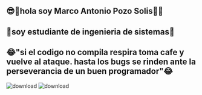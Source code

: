 ## 😎🔆hola soy Marco Antonio Pozo Solis🔆😎
## 👾soy estudiante de ingenieria de sistemas👾
## 😂"si el codigo no compila respira toma cafe y vuelve al ataque. hasta los bugs se rinden ante la perseverancia de un buen programador"😂
![download](https://github.com/user-attachments/assets/5446cb4a-bd96-4653-bf6f-6ac106db3703)                ![download](https://github.com/user-attachments/assets/9a803b36-6a06-484e-abfb-c1769675f74c)


<!--
**mapsvoid/mapsvoid** is a ✨ _special_ ✨ repository because its `README.md` (this file) appears on your GitHub profile.

Here are some ideas to get you started:

- 🔭 I’m currently working on ...
- 🌱 I’m currently learning ...
- 👯 I’m looking to collaborate on ...
- 🤔 I’m looking for help with ...
- 💬 Ask me about ...
- 📫 How to reach me: ...
- 😄 Pronouns: ...
- ⚡ Fun fact: ...
-->
